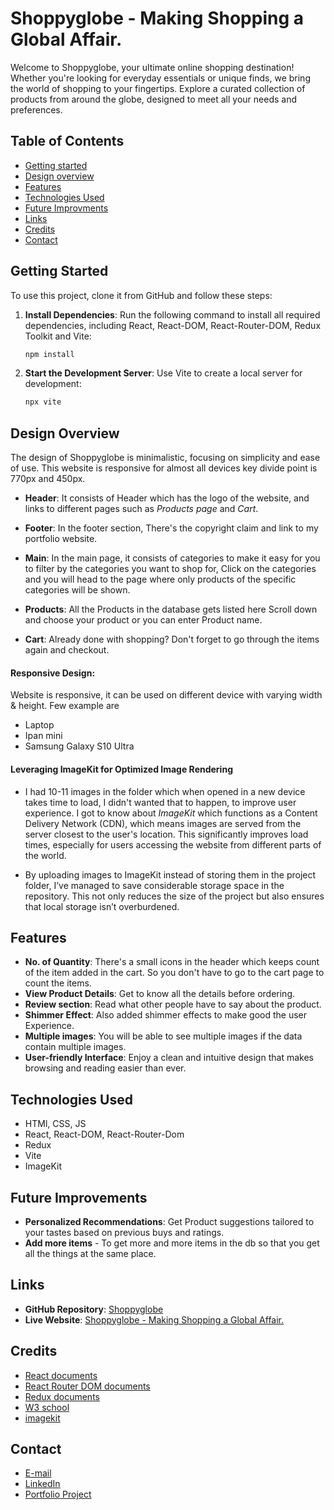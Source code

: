 # Shoppyglobe - Making Shopping a Global Affair.

Welcome to Shoppyglobe, your ultimate online shopping destination! Whether you're looking for everyday essentials or unique finds, we bring the world of shopping to your fingertips. Explore a curated collection of products from around the globe, designed to meet all your needs and preferences.

## Table of Contents
- [Getting started](#getting-started)
- [Design overview](#design-overview)
- [Features](#features)
- [Technologies Used](#technologies-used)
- [Future Improvments](#future-improvements)
- [Links](#links)
- [Credits](#credits)
- [Contact](#contact)


## Getting Started

To use this project, clone it from GitHub and follow these steps:

1. **Install Dependencies**: Run the following command to install all required dependencies, including React, React-DOM, React-Router-DOM, Redux Toolkit and Vite:
   ```bash
   npm install
   ```

2. **Start the Development Server**: Use Vite to create a local server for development:
   ```bash
   npx vite
   ```

## Design Overview

The design of Shoppyglobe is minimalistic, focusing on simplicity and ease of use. This website is responsive for almost all devices key divide point is 770px and 450px.

- **Header**: It consists of Header which has the logo of the website, and links to different pages such as *Products page* and *Cart*.

- **Footer**: In the footer section, There's the copyright claim and link to my portfolio website.

- **Main**: In the main page, it consists of categories to make it easy for you to filter by the categories you want to shop for, Click on the categories and you will head to the page where only products of the specific categories will be shown.

- **Products**: All the Products in the database gets listed here Scroll down and choose your product or you can enter Product name.

- **Cart**: Already done with shopping? Don't forget to go through the items again and checkout.

#### Responsive Design: 
Website is responsive, it can be used on different device with varying width & height. Few example are
- Laptop
- Ipan mini
- Samsung Galaxy S10 Ultra

#### Leveraging **ImageKit** for Optimized Image Rendering
- I had 10-11 images in the folder which when opened in a new device takes time to load, I didn't wanted that to happen, to improve user experience. I got to know about *ImageKit* which functions as a Content Delivery Network (CDN), which means images are served from the server closest to the user's location. This significantly improves load times, especially for users accessing the website from different parts of the world.

- By uploading images to ImageKit instead of storing them in the project folder, I’ve managed to save considerable storage space in the repository. This not only reduces the size of the project but also ensures that local storage isn’t overburdened.

## Features

- **No. of Quantity**: There's a small icons in the header which keeps count of the item added in the cart. So you don't have to go to the cart page to count the items.
- **View Product Details**: Get to know all the details before ordering.
- **Review section**: Read what other people have to say about the product.
- **Shimmer Effect**: Also added shimmer effects to make good the user Experience.
- **Multiple images**: You will be able to see multiple images if the data contain multiple images.
- **User-friendly Interface**: Enjoy a clean and intuitive design that makes browsing and reading easier than ever.

## Technologies Used

- HTMl, CSS, JS
- React, React-DOM, React-Router-Dom
- Redux
- Vite
- ImageKit

## Future Improvements

- **Personalized Recommendations**: Get Product suggestions tailored to your tastes based on previous buys and ratings.
- **Add more items** - To get more and more items in the db so that you get all the things at the same place.

## Links

- **GitHub Repository**: [Shoppyglobe](https://github.com/pradeep13jena/shoppyglobe)
- **Live Website**: [Shoppyglobe - Making Shopping a Global Affair.](https://shoppyglobes.vercel.app/)

## Credits

- [React documents](https://react.dev/learn)
- [React Router DOM documents](https://reactrouter.com/en/main/start/tutorial)
- [Redux documents](https://redux-toolkit.js.org/introduction/getting-started)
- [W3 school](https://www.w3schools.com/)
- [imagekit](https://imagekit.io/)

## Contact

- [E-mail](goldrushatjenas@gmail.com)
- [LinkedIn](https://www.linkedin.com/in/pradeepjena/)
- [Portfolio Project](https://pradeepjena.netlify.app/)